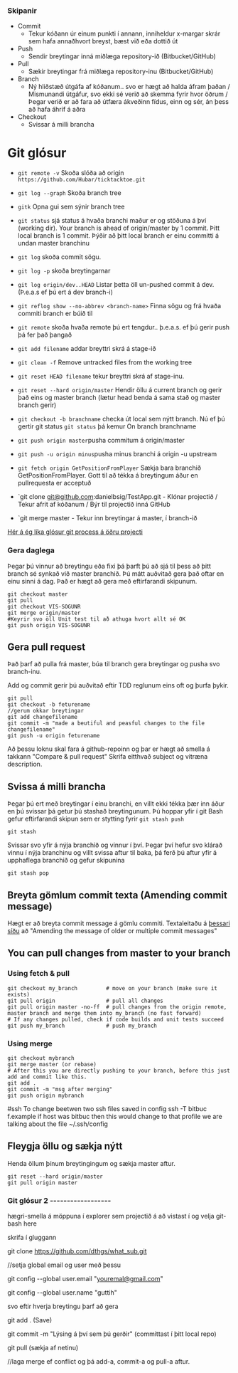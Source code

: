  ### Skipanir
- Commit
    - Tekur kóðann úr einum punkti í annann, inniheldur x-margar skrár sem hafa annaðhvort breyst, bæst við eða dottið út
- Push
    - Sendir breytingar inná miðlæga repository-ið (Bitbucket/GitHub)
- Pull 
    - Sækir breytingar frá miðlæga repository-inu (Bitbucket/GitHub)
- Branch 
    - Ný hliðstæð útgáfa af kóðanum.. svo er hægt að halda áfram þaðan / Mismunandi útgáfur, svo ekki sé verið að skemma fyrir hvor öðrum / Þegar verið er að fara að útfæra ákveðinn fídus, einn og sér, án þess að hafa áhrif á aðra
- Checkout 
    - Svissar á milli brancha

# Git glósur
- `git remote -v` Skoða slóða að origin `https://github.com/Hubar/ticktacktoe.git`
- `git log --graph` Skoða branch tree
- `gitk` Opna gui sem sýnir branch tree
- `git status` sjá status á hvaða branchi maður er og stöðuna á því (working dir).  Your branch is ahead of origin/master by 1 commit.  Þitt local branch is 1 commit.  Þýðir að þitt local branch er einu committi á undan master branchinu
- `git log` skoða commit sögu.
- `git log -p` skoða breytingarnar
- `git log origin/dev..HEAD` Listar þetta öll un-pushed commit á dev. (Þ.e.a.s ef þú ert á dev branch-i)
- `git reflog show --no-abbrev <branch-name>` Finna sögu og frá hvaða commiti branch er búið til
- `git remote` skoða hvaða remote þú ert tengdur.. þ.e.a.s. ef þú gerir push þá fer það þangað
- `git add filename` addar breyttri skrá á stage-ið
- `git clean -f` Remove untracked files from the working tree
- `git reset HEAD filename` tekur breyttri skrá af stage-inu.
- `git reset --hard origin/master` Hendir öllu á current branch og gerir það eins og master branch (lætur head benda á sama stað og master branch gerir)




- `git checkout -b branchname`  checka út local sem nýtt branch.  Nú ef þú gertir git status `git status` þá kemur On branch branchname
- `git push origin master`pusha commitum á origin/master
- `git push -u origin minus`pusha minus branchi á origin -u upstream
- `git fetch origin GetPositionFromPlayer` Sækja bara branchið GetPositionFromPlayer.  Gott til að tékka á breytingum áður en pullrequesta er acceptuð
 
-  `git clone git@github.com:danielbsig/TestApp.git - Klónar projectið / Tekur afrit af kóðanum / Býr til projectið inná GitHub
-  `git merge master - Tekur inn breytingar á master, í branch-ið

[Hér á ég líka glósur git process á öðru projecti](https://github.com/guttih/react/blob/master/gitProcess.md)

### Gera daglega
Þegar þú vinnur að breytingu eða fixi þá þarft þú að sjá til þess að þitt branch sé synkað við master branchið.
Þú mátt auðvitað gera það oftar en einu sinni á dag.
Það er hægt að gera með eftirfarandi skipunum.
```shell 
git checkout master
git pull
git checkout VIS-SOGUNR
git merge origin/master
#Keyrir svo öll Unit test til að athuga hvort allt sé OK
git push origin VIS-SOGUNR
```

## Gera pull request
Það þarf að pulla frá master, búa til branch gera breytingar og pusha svo branch-inu.  

Add og commit gerir þú auðvitað eftir TDD reglunum eins oft og þurfa þykir.
```
git pull
git checkout -b feturename
//gerum okkar breytingar
git add changefilename
git commit -m "made a beutiful and peasful changes to the file changefilename"
git push -u origin feturename
```
Að þessu loknu skal fara á github-repoinn og þar er hægt að smella á takkann "Compare & pull request"
Skrifa eitthvað subject og vitræna description. 

## Svissa á milli brancha
Þegar þú ert með breytingar í einu branchi, en villt ekki tékka þær inn áður en þú svissar þá getur þú stashað breytingunum.
Þú hoppar yfir í git Bash
gefur eftirfarandi skipun sem er stytting fyrir `git stash push`
```
git stash
```
Svissar svo yfir á nýja branchið og vinnur í því.
Þegar því hefur svo klárað vinnu í nýja branchinu og villt svissa aftur til baka, þá ferð þú aftur yfir á upphaflega branchið og gefur skipunina 
```
git stash pop
```
## Breyta gömlum commit texta (Amending commit message)
Hægt er að breyta commit message á gömlu commiti. Textaleitaðu á [þessari síðu](https://help.github.com/articles/changing-a-commit-message/#commit-has-not-been-pushed-online) að "Amending the message of older or multiple commit messages"


## You can pull changes from master to your branch
### Using fetch & pull
```shell 
git checkout my_branch         # move on your branch (make sure it exists)
git pull origin                # pull all changes
git pull origin master -no-ff  # pull changes from the origin remote, master branch and merge them into my_branch (no fast forward)
# If any changes pulled, check if code builds and unit tests succeed
git push my_branch             # push my_branch
```
### Using merge
```shell 
git checkout mybranch
git merge master (or rebase)
# After this you are directly pushing to your branch, before this just add and commit like this.
git add .
git commit -m "msg after merging"
git push origin mybranch
```
#ssh
To change beetwen two ssh files saved in config ssh -T bitbuc
f.example if host was bitbuc then this would change to that profile
we are talking about the file ~/.ssh/config


## Fleygja öllu og sækja nýtt
Henda öllum þínum breytingingum og sækja master aftur.
```
git reset --hard origin/master
git pull origin master
```


### Git glósur 2   ------------------

hægri-smella á möppuna í explorer sem projectið á að vistast í og velja git-bash here
 
skrifa í gluggann
 
git clone https://github.com/dthgs/what_sub.git
 
//setja global email og user með þessu
 
git config --global user.email "youremal@gmail.com"
 
git config --global user.name "guttih"
 
svo eftir hverja breytingu þarf að gera
 
git add . (Save)
 
git commit -m "Lýsing á því sem þú gerðir" (committast í þitt local repo)
 
git pull (sækja af netinu)
 
//laga merge ef conflict og þá add-a, commit-a og pull-a aftur.
 

 





